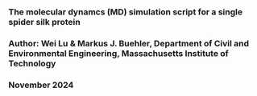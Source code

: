 ### The molecular dynamcs (MD) simulation script for a single spider silk protein
### Author: Wei Lu & Markus J. Buehler, Department of Civil and Environmental Engineering, Massachusetts Institute of Technology
### November 2024
